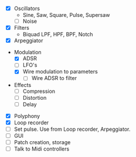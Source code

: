 - [x] Oscillators
    - Sine, Saw, Square, Pulse, Supersaw
    - [ ] Noise
- [x] Filters
    - Biquad LPF, HPF, BPF, Notch
- [x] Arpeggiator
- Modulation
    - [x] ADSR
    - [ ] LFO's
    - [x] Wire modulation to parameters
        - [ ] Wire ADSR to filter
- Effects
    - [ ] Compression
    - [ ] Distortion
    - [ ] Delay
- [x] Polyphony
- [x] Loop recorder
- [ ] Set pulse. Use from Loop recorder, Arpeggiator.
- [ ] GUI
- [ ] Patch creation, storage
- [ ] Talk to Midi controllers